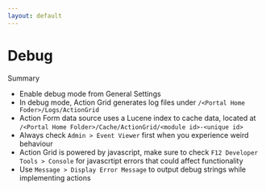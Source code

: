 ```yaml
---
layout: default
---
```

# Debug

Summary

* Enable debug mode from General Settings
* In debug mode, Action Grid generates log files under `/<Portal Home Foder>/Logs/ActionGrid`
* Action Form data source uses a Lucene index to cache data, located at `/<Portal Home Folder>/Cache/ActionGrid/<module id>-<unique id>`
* Always check `Admin > Event Viewer` first when you experience weird behaviour
* Action Grid is powered by javascript, make sure to check `F12 Developer Tools > Console` for javascrtipt errors that could affect functionality
* Use `Message > Display Error Message` to output debug strings while implementing actions